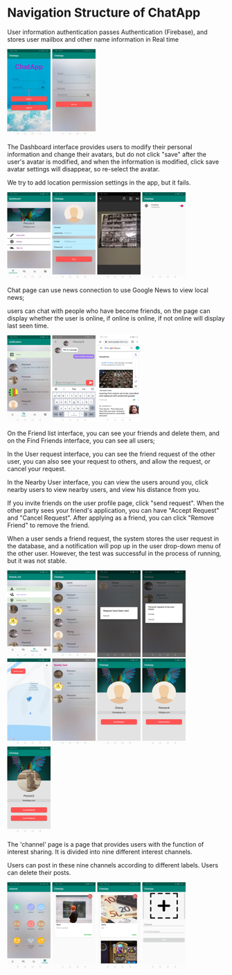 # Navigation Structure of ChatApp
User information authentication passes Authentication (Firebase), and stores user mailbox and other name information in Real time

  <img src="https://github.com/SimingZheng/ChatApp/blob/master/STRUCTURE%20images/1-2.jpg" height="200" width="100">  <img src="https://github.com/SimingZheng/ChatApp/blob/master/STRUCTURE%20images/1-1.jpg" height="200" width="100">

The Dashboard interface provides users to modify their personal information and change their avatars, but do not click "save" after the user's avatar is modified, and when the information is modified, click save avatar settings will disappear, so re-select the avatar.

We try to add location permission settings in the app, but it fails.

<img src="https://github.com/SimingZheng/ChatApp/blob/master/STRUCTURE%20images/2-1.jpg" height="200" width="100"> <img src="https://github.com/SimingZheng/ChatApp/blob/master/STRUCTURE%20images/2-4.jpg" height="200" width="100">  <img src="https://github.com/SimingZheng/ChatApp/blob/master/STRUCTURE%20images/2-2.jpg" height="200" width="100">  <img src="https://github.com/SimingZheng/ChatApp/blob/master/STRUCTURE%20images/2-3.jpg" height="200" width="100"> 

Chat page can use news connection to use Google News to view local news;

users can chat with people who have become friends, on the page can display whether the user is online, if online is online, if not online will display last seen time.

<img src="https://github.com/SimingZheng/ChatApp/blob/master/STRUCTURE%20images/3-1.jpg" height="200" width="100"> <img src="https://github.com/SimingZheng/ChatApp/blob/master/STRUCTURE%20images/3-2.jpg" height="200" width="100">  <img src="https://github.com/SimingZheng/ChatApp/blob/master/STRUCTURE%20images/3-3.jpg" height="200" width="100">

On the Friend list interface, you can see your friends and delete them, and on the Find Friends interface, you can see all users;

In the User request interface, you can see the friend request of the other user, you can also see your request to others, and allow the request, or cancel your request.

In the Nearby User interface, you can view the users around you, click nearby users to view nearby users, and view his distance from you.

If you invite friends on the user profile page, click "send request". When the other party sees your friend's application, you can have "Accept Request" and "Cancel Request". After applying as a friend, you can click "Remove Friend" to remove the friend.

When a user sends a friend request, the system stores the user request in the database, and a notification will pop up in the user drop-down menu of the other user. However, the test was successful in the process of running, but it was not stable.

<img src="https://github.com/SimingZheng/ChatApp/blob/master/STRUCTURE%20images/4-1.jpg" height="200" width="100"> <img src="https://github.com/SimingZheng/ChatApp/blob/master/STRUCTURE%20images/4-2.jpg" height="200" width="100">  <img src="https://github.com/SimingZheng/ChatApp/blob/master/STRUCTURE%20images/4-3.jpg" height="200" width="100">  <img src="https://github.com/SimingZheng/ChatApp/blob/master/STRUCTURE%20images/4-4.jpg" height="200" width="100"> <img src="https://github.com/SimingZheng/ChatApp/blob/master/STRUCTURE%20images/4-5.jpg" height="200" width="100"> <img src="https://github.com/SimingZheng/ChatApp/blob/master/STRUCTURE%20images/4-6.jpg" height="200" width="100"> <img src="https://github.com/SimingZheng/ChatApp/blob/master/STRUCTURE%20images/6-1.jpg" height="200" width="100">  <img src="https://github.com/SimingZheng/ChatApp/blob/master/STRUCTURE%20images/6-3.jpg" height="200" width="100"> <img src="https://github.com/SimingZheng/ChatApp/blob/master/STRUCTURE%20images/6-2.jpg" height="200" width="100"> 

The 'channel' page is a page that provides users with the function of interest sharing. It is divided into nine different interest channels.

Users can post in these nine channels according to different labels. Users can delete their posts. 


<img src="https://github.com/SimingZheng/ChatApp/blob/master/STRUCTURE%20images/5-1.jpg" height="200" width="100"> <img src="https://github.com/SimingZheng/ChatApp/blob/master/STRUCTURE%20images/5-2.jpg" height="200" width="100"> <img src="https://github.com/SimingZheng/ChatApp/blob/master/STRUCTURE%20images/5-3.jpg" height="200" width="100">  <img src="https://github.com/SimingZheng/ChatApp/blob/master/STRUCTURE%20images/5-4.jpg" height="200" width="100">
